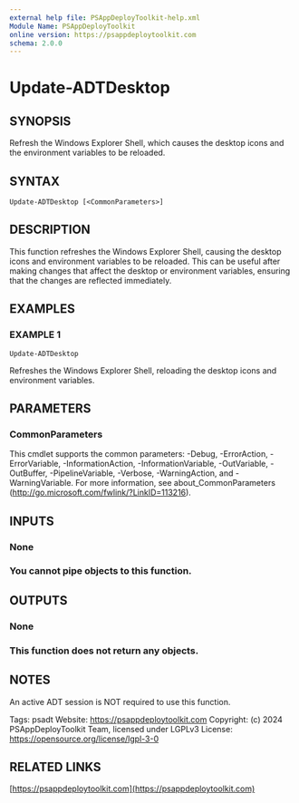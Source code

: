 ```yaml
---
external help file: PSAppDeployToolkit-help.xml
Module Name: PSAppDeployToolkit
online version: https://psappdeploytoolkit.com
schema: 2.0.0
---
```


# Update-ADTDesktop

## SYNOPSIS
Refresh the Windows Explorer Shell, which causes the desktop icons and the environment variables to be reloaded.

## SYNTAX

```
Update-ADTDesktop [<CommonParameters>]
```

## DESCRIPTION
This function refreshes the Windows Explorer Shell, causing the desktop icons and environment variables to be reloaded.
This can be useful after making changes that affect the desktop or environment variables, ensuring that the changes are reflected immediately.

## EXAMPLES

### EXAMPLE 1
```
Update-ADTDesktop
```

Refreshes the Windows Explorer Shell, reloading the desktop icons and environment variables.

## PARAMETERS

### CommonParameters
This cmdlet supports the common parameters: -Debug, -ErrorAction, -ErrorVariable, -InformationAction, -InformationVariable, -OutVariable, -OutBuffer, -PipelineVariable, -Verbose, -WarningAction, and -WarningVariable.
For more information, see about_CommonParameters (http://go.microsoft.com/fwlink/?LinkID=113216).

## INPUTS

### None
### You cannot pipe objects to this function.
## OUTPUTS

### None
### This function does not return any objects.
## NOTES
An active ADT session is NOT required to use this function.

Tags: psadt
Website: https://psappdeploytoolkit.com
Copyright: (c) 2024 PSAppDeployToolkit Team, licensed under LGPLv3
License: https://opensource.org/license/lgpl-3-0

## RELATED LINKS

[https://psappdeploytoolkit.com](https://psappdeploytoolkit.com)

